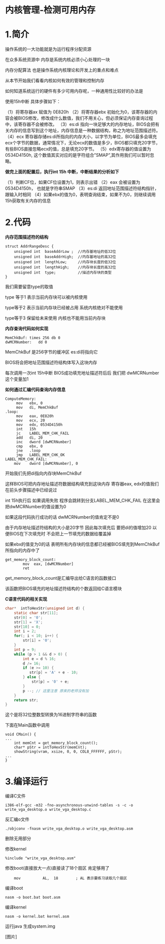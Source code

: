 # 内核管理-检测可用内存

# 1.简介

操作系统的一大功能就是为运行程序分配资源 

在众多系统资源中 内存是系统内核必须小心处理的一块

内存分配算法 也是操作系统内核理论和开发上的重点和难点

从本节开始我们看看内核如何有效的管理和控制内存



如何知道系统运行的硬件有多少可用内存呢，一种通用性比较好的办法是 

使用15h中断 具体步骤如下：

（1）将寄存器ax 赋值为 0E820h
（2）将寄存器ebx 初始化为0，该寄存器的内容会被BIOS修改，修改成什么数值，我们不用关心，但必须保证内存查询过程中，该寄存器不会被修改。
（3）es:di 指向一块足够大的内存地址，BIOS会把有关内存的信息写到这个地址，内存信息是一种数据结构，称之为地址范围描述符。
（4）ecx 寄存器存储es:di所指向的内存大小，以字节为单位，BIOS最多会填充ecx个字节的数据，通常情况下，无论ecx的数值是多少，BIOS都只填充20字节，有些BIOS直接忽略ecx的值，总是填充20字节。
（5）edx寄存器的值设置为0534D4150h, 这个数值其实对应的是字符组合”SMAP”,其作用我们可以暂时忽略。



**做完上面的配置后，执行int 15h 中断，中断结果的分析如下**

（1）判断CF位，如果CF位设置为1，则表示出错
（2）eax 会被设置为0534D4150h， 也就是字符串SMAP
（3）es:di 返回地址范围描述符结构指针，跟输入时相同
（4）如果ebx的值为0，表明查询结束，如果不为0，则继续调用15h获取有关内存的信息



# 2.代码

**内存范围描述符的结构**

```
struct AddrRangeDesc {
    unsigned int  baseAddrLow ;  //内存基地址的低32位
    unsigned int  baseAddrHigh;  //内存基地址的高32位
    unsigned int  lengthLow;     //内存块长度的低32位
    unsigned int  lengthHigh;    //内存块长度的高32位
    unsigned int  type;          //描述内存块的类型
}
```

我们需要留意type的取值

type 等于1 表示当前内存块可以被内核使用

type等于2 表示当前内存块已经被占用 系统内核绝对不能使用

type等于3 保留给未来使用 内核也不能用当前内存块



**内存查询代码如何实现**

```
MemChkBuf: times 256 db 0
dwMCRNumber:   dd 0
```

MemChkBuf 是256字节的缓冲区 es:di将指向它

BIOS将会把地址范围描述符结构体写入这块内存

每次调用一次int 15h中断 BIOS成功填充地址描述符后后 我们把 dwMCRNumber 这个变量加1



**如何通过汇编代码查询内存信息**

```
ComputeMemory:
     mov   ebx, 0
     mov   di, MemChkBuf
.loop:
     mov   eax, 0E820h
     mov   ecx, 20
     mov   edx, 0534D4150h
     int   15h
     jc    LABEL_MEM_CHK_FAIL
     add   di, 20   
     inc   dword [dwMCRNumber]
     cmp   ebx, 0
     jne   .loop
     jmp   LABEL_MEM_CHK_OK
LABEL_MEM_CHK_FAIL:
    mov    dword [dwMCRNumber], 0
```

开始我们先把di指向内存块MemChkBuf

这样BIOS可把内存地址描述符数据结构填充到这块内存 寄存器eax, edx的值我们在前头步骤描述中已经说过

int 15h执行后 如果调用失败 程序会跳转到分支LABEL_MEM_CHK_FAIL 在这里会把dwMCRNumber的值设置为0

如果这段代码执行成功的话 dwMCRNumber的值肯定不是0 

由于内存地址描述符结构的大小是20字节 因此每次填充后 要把di的值增加20 以便BIOS在下次填充时 不会把上一节填充的数据给覆盖掉 

如果ebx的值变为0的话 表明所有内存块的信息都已经被BIOS填充到MemChkBuf所指向的内存中了

```
get_memory_block_count:
        mov  eax, [dwMCRNumber]
        ret
```

get_memory_block_count是汇编导出给C语言的函数接口

该函数把BIOS填充的地址描述符结构的个数返回给C语言模块



**C语言代码的相关实现**

```c
char*  intToHexStr(unsigned int d) {
    static char str[11];
    str[0] = '0';
    str[1] = 'X';
    str[10] = 0;
    int i = 2;
    for(; i < 10; i++) {
        str[i] = '0';
    }
    int p = 9;
    while (p > 1 && d > 0) {
        int e = d % 16;
        d /= 16;
        if (e >= 10) {
           str[p] = 'A' + e - 10;
        } else {
            str[p] = '0' + e;
        }
      	p --; // 这里注意 原来的老师没有加
    } 
    return str;
}
```

这个是将32位整数型转换为16进制字符串的函数

下面在Main函数中调用

```
void CMain() {
...
    int memCnt = get_memory_block_count();
    char* pStr = intToHexStr(memCnt);
    showString(vram, xsize, 0, 0, COL8_FFFFFF, pStr);
...
}
```



# 3.编译运行

编译C文件

```
i386-elf-gcc -m32 -fno-asynchronous-unwind-tables -s -c -o write_vga_desktop.o write_vga_desktop.c
```

反汇编o文件

```
./objconv -fnasm write_vga_desktop.o write_vga_desktop.asm
```

删除无用部分

修改kernel

```
%include "write_vga_desktop.asm"
```

修改boot(直接放大一点)直接读了18个扇区 肯定够用了

```
    mov          AL,  18        ; AL 表示要练习读取几个扇区
```

编译boot

```
nasm -o boot.bat boot.asm
```

编译kernel

```
nasm -o kernel.bat kernel.asm
```

运行java 生成system.img 

[图片]

























